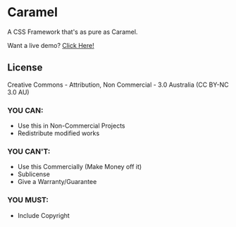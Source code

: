 # Caramel

A CSS Framework that's as pure as Caramel.

Want a live demo? [Click Here!](http://kurisubrooks.github.io/Caramel/)



## License

Creative Commons - Attribution, Non Commercial - 3.0 Australia
(CC BY-NC 3.0 AU)


### YOU CAN:

* Use this in Non-Commercial Projects
* Redistribute modified works

### YOU CAN'T:

* Use this Commercially (Make Money off it)
* Sublicense
* Give a Warranty/Guarantee

### YOU MUST:

* Include Copyright